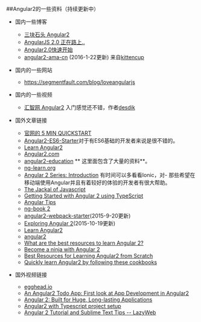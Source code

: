##Angular2的一些资料（持续更新中）

- 国内一些博客
	- [三块石头 Angular2](http://www.cnblogs.com/flyingzl/tag/Angular2/)
	- [AngularJS 2.0 正在路上..](https://ruby-china.org/topics/22564)
	- [Angular2.0快速开始](http://www.cnblogs.com/myzhibie/p/4667210.html)
	- [angular2-ama-cn](https://github.com/kittencup/angular2-ama-cn/issues) (2016-1-22更新) 来自[kittencup](#http://segmentfault.com/u/desdik)

- 国内的一些网站
	- https://segmentfault.com/blog/loveangularjs

- 国内的一些视频
	- [汇智网 Angular2](http://www.hubwiz.com/course/5599d367a164dd0d75929c76/) 入门感觉还不错，作者[desdik](http://segmentfault.com/u/desdik)

- 国外文章链接
	- [官网的 5 MIN QUICKSTART](https://angular.io/docs/js/latest/quickstart.html)
	- [Angular2-ES6-Starter](https://github.com/DanWahlin/Angular2-ES6-Starter)对于有ES6基础的开发者来说是很不错的。
	- [Learn Angular2](http://learnangular2.com/)
	- [Angular2.com](http://www.angular2.com/)
	- [angular2-education](https://github.com/timjacobi/angular2-education) ** 这里面包含了大量的资料**。
	- [ng-learn.org](http://ng-learn.org/tags/angularjs-2.html)
	- [Angular 2 Series: Introduction](http://blog.ionic.io/angular-2-series-introduction/)  有时间可以多看看Ionic，对- 那些希望在移动端使用Angular并且有着较好的体验的开发者有很大帮助。
	- [The Jackal of Javascript](#http://thejackalofjavascript.com/getting-started-with-angular-2-0/)
	- [Getting Started with Angular 2 using TypeScript](http://www.sitepoint.com/getting-started-with-angular-2-using-typescript/)
	- [Angular Tips](http://angular-tips.com/)
	- [ng-book 2](https://www.ng-book.com/2/)
	- [angular2-webpack-starter](https://github.com/angular-class/angular2-webpack-starter)(2015-9-20更新)
	- [Exploring Angular 2](http://blog.thoughtram.io/exploring-angular-2/)(2015-10-19更新)
	- [Learn Angular2](http://learnangular2.com/)
	- [angular2](http://www.angular2.com/)
	- [What are the best resources to learn Angular 2?](#)
	- [Become a ninja with Angular 2](https://www.reddit.com/r/webdev/comments/3xl80p/what_are_the_best_resources_to_learn_angular_2/)
	- [Best Resources for Learning Angular2 from Scratch](http://whatpixel.com/learn-angular2-from-scratch/)
	- [Quickly learn Angular2 by following these cookbooks](http://riadbenguella.com/quickly-learn-angular2-by-following-these-cookbooks/)

- 国外视频链接
	- [egghead.io](https://egghead.io/technologies/angular2)
	- [An Angular2 Todo App: First look at App Development in Angular2](https://www.youtube.com/watch?v=uD6Okha_Yj0)
	- [Angular 2: Built for Huge, Long-lasting Applications](http://www.infoq.com/presentations/angularjs-2)
	- [Angular2 with Typescript project setup](https://www.youtube.com/watch?v=Fw0eSEMfoco)
	- [Angular 2 Tutorial and Sublime Text Tips -- LazyWeb](https://www.youtube.com/watch?v=M6ZRJX-3Exw)
